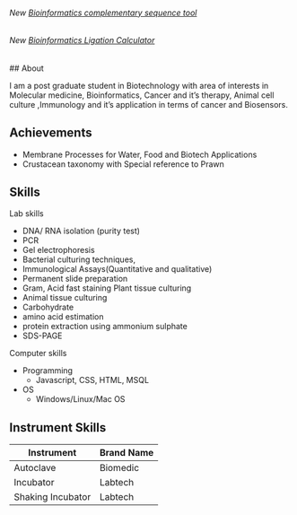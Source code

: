 <h6><span class="badge badge-secondary">New</span> <a href="./tool.html">Bioinformatics complementary sequence tool</a></h6>
<h6><span class="badge badge-secondary">New</span> <a href="./tool2.html">Bioinformatics Ligation Calculator</a></h6>
## About

I am a post graduate student in Biotechnology with area of interests in Molecular medicine, Bioinformatics, Cancer and it’s therapy, Animal cell culture ,Immunology and it’s application in terms of cancer and Biosensors.

## Achievements

* Membrane Processes for Water, Food and Biotech Applications
* Crustacean taxonomy with Special reference to Prawn

## Skills

<span class="badge badge-secondary">Lab skills</span>

* DNA/ RNA isolation (purity test)
* PCR 
* Gel electrophoresis
* Bacterial culturing techniques,
* Immunological Assays(Quantitative and qualitative)
* Permanent slide preparation
* Gram, Acid fast staining Plant tissue culturing
* Animal tissue culturing
* Carbohydrate
* amino acid estimation
* protein extraction using ammonium sulphate
* SDS-PAGE

<span class="badge badge-secondary">Computer skills</span>

* Programming 
    * Javascript, CSS, HTML, MSQL
* OS
    * Windows/Linux/Mac OS

## Instrument Skills

<table class="table table-striped">
  <thead class="thead-dark">
    <tr>
      <th scope="col">Instrument</th>
      <th scope="col">Brand Name</th>
    </tr>
  </thead>
  <tbody>
    <tr>
      <td>Autoclave</td>
      <td>Biomedic</td>
    </tr>
    <tr>
          <td>Incubator</td>
          <td>Labtech</td>
     </tr>
    <tr>
         <td>Shaking Incubator</td>
         <td>Labtech</td>
     </tr>
  </tbody>
</table>
